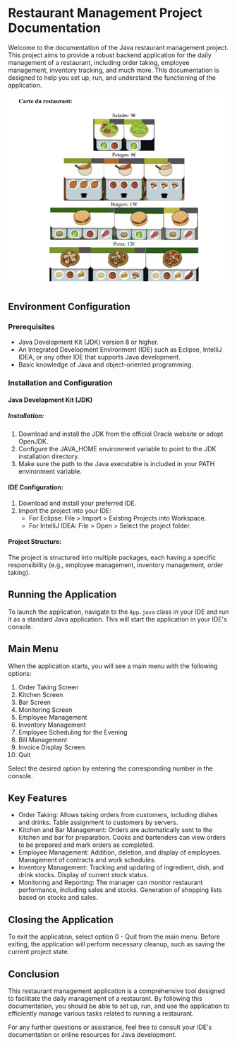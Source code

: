 # Restaurant Management Project Documentation

Welcome to the documentation of the Java restaurant management project. This project aims to provide a robust backend application for the daily management of a restaurant, including order taking, employee management, inventory tracking, and much more. This documentation is designed to help you set up, run, and understand the functioning of the application.

![Restaurant](im1.png)

## Environment Configuration

### Prerequisites
- Java Development Kit (JDK) version 8 or higher.
- An Integrated Development Environment (IDE) such as Eclipse, IntelliJ IDEA, or any other IDE that supports Java development.
- Basic knowledge of Java and object-oriented programming.

### Installation and Configuration

#### Java Development Kit (JDK) 

##### Installation:
1. Download and install the JDK from the official Oracle website or adopt OpenJDK.
2. Configure the JAVA_HOME environment variable to point to the JDK installation directory.
3. Make sure the path to the Java executable is included in your PATH environment variable.

#### IDE Configuration:
1. Download and install your preferred IDE.
2. Import the project into your IDE:
    - For Eclipse: File > Import > Existing Projects into Workspace.
    - For IntelliJ IDEA: File > Open > Select the project folder.

#### Project Structure:
The project is structured into multiple packages, each having a specific responsibility (e.g., employee management, inventory management, order taking).

## Running the Application
To launch the application, navigate to the `App.java` class in your IDE and run it as a standard Java application. This will start the application in your IDE's console.

## Main Menu
When the application starts, you will see a main menu with the following options:

1. Order Taking Screen
2. Kitchen Screen
3. Bar Screen
4. Monitoring Screen
5. Employee Management
6. Inventory Management
7. Employee Scheduling for the Evening
8. Bill Management
9. Invoice Display Screen
0. Quit

Select the desired option by entering the corresponding number in the console.

## Key Features
- Order Taking: Allows taking orders from customers, including dishes and drinks. Table assignment to customers by servers.
- Kitchen and Bar Management: Orders are automatically sent to the kitchen and bar for preparation. Cooks and bartenders can view orders to be prepared and mark orders as completed.
- Employee Management: Addition, deletion, and display of employees. Management of contracts and work schedules.
- Inventory Management: Tracking and updating of ingredient, dish, and drink stocks. Display of current stock status.
- Monitoring and Reporting: The manager can monitor restaurant performance, including sales and stocks. Generation of shopping lists based on stocks and sales.

## Closing the Application
To exit the application, select option 0 - Quit from the main menu. Before exiting, the application will perform necessary cleanup, such as saving the current project state.

## Conclusion
This restaurant management application is a comprehensive tool designed to facilitate the daily management of a restaurant. By following this documentation, you should be able to set up, run, and use the application to efficiently manage various tasks related to running a restaurant.

For any further questions or assistance, feel free to consult your IDE's documentation or online resources for Java development.
